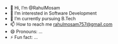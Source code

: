 - 👋 Hi, I’m @RahulMosam
- 👀 I’m interested in Software Development
- 🌱 I’m currently pursuing B.Tech
- 📫 How to reach me rahulmosam757@gmail.com
- 😄 Pronouns: ...
- ⚡ Fun fact: ...

<!---
RahulMosam/RahulMosam is a ✨ special ✨ repository because its `README.md` (this file) appears on your GitHub profile.
You can click the Preview link to take a look at your changes.
--->
